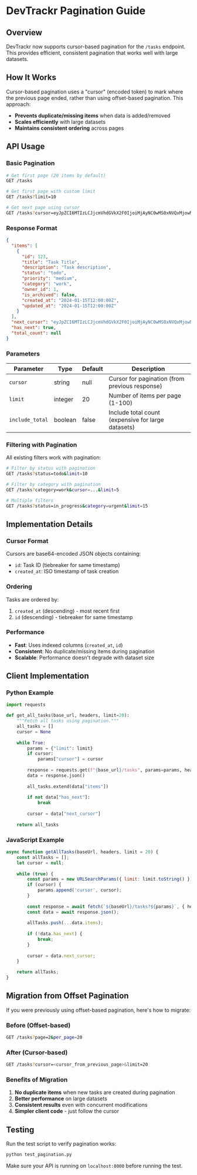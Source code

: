 # DevTrackr Pagination Guide

## Overview

DevTrackr now supports cursor-based pagination for the `/tasks` endpoint. This provides efficient, consistent pagination that works well with large datasets.

## How It Works

Cursor-based pagination uses a "cursor" (encoded token) to mark where the previous page ended, rather than using offset-based pagination. This approach:

- **Prevents duplicate/missing items** when data is added/removed
- **Scales efficiently** with large datasets
- **Maintains consistent ordering** across pages

## API Usage

### Basic Pagination

```bash
# Get first page (20 items by default)
GET /tasks

# Get first page with custom limit
GET /tasks?limit=10

# Get next page using cursor
GET /tasks?cursor=eyJpZCI6MTIzLCJjcmVhdGVkX2F0IjoiMjAyNC0wMS0xNVQxMjowMDowMCJ9&limit=10
```

### Response Format

```json
{
  "items": [
    {
      "id": 123,
      "title": "Task Title",
      "description": "Task description",
      "status": "todo",
      "priority": "medium",
      "category": "work",
      "owner_id": 1,
      "is_archived": false,
      "created_at": "2024-01-15T12:00:00Z",
      "updated_at": "2024-01-15T12:00:00Z"
    }
  ],
  "next_cursor": "eyJpZCI6MTIzLCJjcmVhdGVkX2F0IjoiMjAyNC0wMS0xNVQxMjowMDowMCJ9",
  "has_next": true,
  "total_count": null
}
```

### Parameters

| Parameter | Type | Default | Description |
|-----------|------|---------|-------------|
| `cursor` | string | null | Cursor for pagination (from previous response) |
| `limit` | integer | 20 | Number of items per page (1-100) |
| `include_total` | boolean | false | Include total count (expensive for large datasets) |

### Filtering with Pagination

All existing filters work with pagination:

```bash
# Filter by status with pagination
GET /tasks?status=todo&limit=10

# Filter by category with pagination
GET /tasks?category=work&cursor=...&limit=5

# Multiple filters
GET /tasks?status=in_progress&category=urgent&limit=15
```

## Implementation Details

### Cursor Format

Cursors are base64-encoded JSON objects containing:
- `id`: Task ID (tiebreaker for same timestamp)
- `created_at`: ISO timestamp of task creation

### Ordering

Tasks are ordered by:
1. `created_at` (descending) - most recent first
2. `id` (descending) - tiebreaker for same timestamp

### Performance

- **Fast**: Uses indexed columns (`created_at`, `id`)
- **Consistent**: No duplicate/missing items during pagination
- **Scalable**: Performance doesn't degrade with dataset size

## Client Implementation

### Python Example

```python
import requests

def get_all_tasks(base_url, headers, limit=20):
    """Fetch all tasks using pagination."""
    all_tasks = []
    cursor = None
    
    while True:
        params = {"limit": limit}
        if cursor:
            params["cursor"] = cursor
            
        response = requests.get(f"{base_url}/tasks", params=params, headers=headers)
        data = response.json()
        
        all_tasks.extend(data["items"])
        
        if not data["has_next"]:
            break
            
        cursor = data["next_cursor"]
    
    return all_tasks
```

### JavaScript Example

```javascript
async function getAllTasks(baseUrl, headers, limit = 20) {
    const allTasks = [];
    let cursor = null;
    
    while (true) {
        const params = new URLSearchParams({ limit: limit.toString() });
        if (cursor) {
            params.append('cursor', cursor);
        }
        
        const response = await fetch(`${baseUrl}/tasks?${params}`, { headers });
        const data = await response.json();
        
        allTasks.push(...data.items);
        
        if (!data.has_next) {
            break;
        }
        
        cursor = data.next_cursor;
    }
    
    return allTasks;
}
```

## Migration from Offset Pagination

If you were previously using offset-based pagination, here's how to migrate:

### Before (Offset-based)
```bash
GET /tasks?page=2&per_page=20
```

### After (Cursor-based)
```bash
GET /tasks?cursor=<cursor_from_previous_page>&limit=20
```

### Benefits of Migration

1. **No duplicate items** when new tasks are created during pagination
2. **Better performance** on large datasets
3. **Consistent results** even with concurrent modifications
4. **Simpler client code** - just follow the cursor

## Testing

Run the test script to verify pagination works:

```bash
python test_pagination.py
```

Make sure your API is running on `localhost:8000` before running the test.
